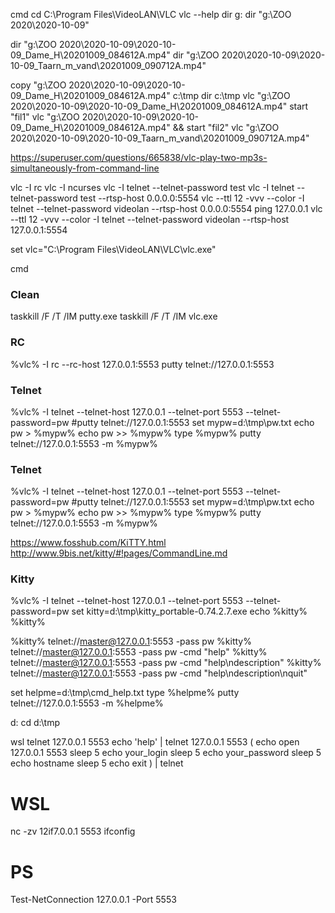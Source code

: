 cmd
cd C:\Program Files\VideoLAN\VLC
vlc --help
dir g:
dir "g:\ZOO 2020\2020-10-09"

dir "g:\ZOO 2020\2020-10-09\2020-10-09_Dame_H\20201009_084612A.mp4"
dir "g:\ZOO 2020\2020-10-09\2020-10-09_Taarn_m_vand\20201009_090712A.mp4"

copy "g:\ZOO 2020\2020-10-09\2020-10-09_Dame_H\20201009_084612A.mp4" c:\tmp
dir c:\tmp
vlc "g:\ZOO 2020\2020-10-09\2020-10-09_Dame_H\20201009_084612A.mp4"
start "fil1" vlc "g:\ZOO 2020\2020-10-09\2020-10-09_Dame_H\20201009_084612A.mp4" && start "fil2" vlc "g:\ZOO 2020\2020-10-09\2020-10-09_Taarn_m_vand\20201009_090712A.mp4"


https://superuser.com/questions/665838/vlc-play-two-mp3s-simultaneously-from-command-line

vlc -I rc
vlc -I ncurses
vlc -I telnet --telnet-password test
vlc -I telnet --telnet-password test --rtsp-host 0.0.0.0:5554
vlc --ttl 12 -vvv --color -I telnet --telnet-password videolan --rtsp-host 0.0.0.0:5554
ping 127.0.0.1
vlc --ttl 12 -vvv --color -I telnet --telnet-password videolan --rtsp-host 127.0.0.1:5554





set vlc="C:\Program Files\VideoLAN\VLC\vlc.exe"

cmd
### Clean ###
taskkill /F /T /IM putty.exe
taskkill /F /T /IM vlc.exe

### RC ####
%vlc% -I rc --rc-host 127.0.0.1:5553
putty telnet://127.0.0.1:5553  

### Telnet ###
%vlc% -I telnet --telnet-host 127.0.0.1 --telnet-port 5553 --telnet-password=pw
#putty telnet://127.0.0.1:5553
set mypw=d:\tmp\pw.txt
echo pw >  %mypw%
echo pw >>  %mypw%
type %mypw%
putty telnet://127.0.0.1:5553 -m %mypw%  

### Telnet ###
%vlc% -I telnet --telnet-host 127.0.0.1 --telnet-port 5553 --telnet-password=pw
#putty telnet://127.0.0.1:5553
set mypw=d:\tmp\pw.txt
echo pw >  %mypw%
echo pw >>  %mypw%
type %mypw%
putty telnet://127.0.0.1:5553 -m %mypw%  

https://www.fosshub.com/KiTTY.html
http://www.9bis.net/kitty/#!pages/CommandLine.md

### Kitty ###
%vlc% -I telnet --telnet-host 127.0.0.1 --telnet-port 5553 --telnet-password=pw
set kitty=d:\tmp\kitty_portable-0.74.2.7.exe
echo %kitty%
%kitty%

%kitty% telnet://master@127.0.0.1:5553 -pass pw
%kitty% telnet://master@127.0.0.1:5553 -pass pw -cmd "help"
%kitty% telnet://master@127.0.0.1:5553 -pass pw -cmd "help\ndescription"
%kitty% telnet://master@127.0.0.1:5553 -pass pw -cmd "help\ndescription\nquit"


set helpme=d:\tmp\cmd_help.txt
type %helpme%
putty telnet://127.0.0.1:5553 -m %helpme%


d:
cd d:\tmp

wsl
telnet 127.0.0.1 5553
echo 'help' | telnet 127.0.0.1 5553
( echo open 127.0.0.1 5553 
sleep 5
echo your_login
sleep 5
echo your_password
sleep 5
echo hostname
sleep 5
echo exit ) | telnet

# WSL
nc -zv 12if7.0.0.1 5553
ifconfig
# PS
Test-NetConnection 127.0.0.1 -Port 5553
